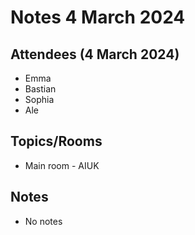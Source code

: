 # Notes 4 March 2024

## Attendees (4 March 2024)

* Emma
* Bastian
* Sophia
* Ale

## Topics/Rooms

* Main room - AIUK

## Notes

* No notes